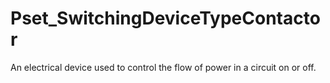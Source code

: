 # Pset_SwitchingDeviceTypeContactor

An electrical device used to control the flow of power in a circuit on or off.
